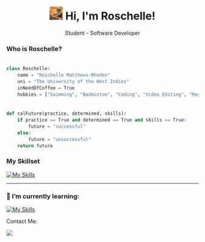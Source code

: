 <h1 align= "center"> <img src="images/typingcat.gif" width="35" /> Hi, I'm Roschelle! </h1>

<p align= "center">Student - Software Developer</p>

### Who is Roschelle?

```python

class Roschelle:
    name = "Roschelle Matthews-Rhoden"
    uni = "The University of the West Indies"
    inNeedOfCoffee = True
    hobbies = ["Swimming", "Badminton", "Coding", "Video Editing", "Reading Horror Fiction"]


def calFuture(practice, determined, skills):
    if practice == True and determined == True and skills == True:
        future = "successful"
    else:
        future = "unsuccessful"
    return future

```

<h3>My Skillset</h3>

<p> </p>

[![My Skills](https://skills.thijs.gg/icons?i=js,html,css,php,python,java)](https://skills.thijs.gg)

---

<h3>🌱 I’m currently learning:</h3>

[![My Skills](https://skills.thijs.gg/icons?i=nodejs,react,vue)](https://skills.thijs.gg)

<p>Contact Me:</p>
<a href="mailto:roschellematthewsrhoden@gmail.com?subject=%20Roschelle%20Matthews-Rhoden"><img src="https://img.shields.io/badge/gmail-%23D14836.svg?&style=for-the-badge&logo=gmail&logoColor=white" />
